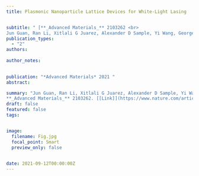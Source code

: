 ```yaml
---
title: Plasmonic Nanoparticle Lattice Devices for White‐Light Lasing


subtitle: " [**_Advanced Materials_** 2103262 <br> 
Jun Guan, Ran Li, Xitlali G Juarez, Alexander D Sample, Yi Wang, George C Schatz, Teri W Odom* ](https://onlinelibrary.wiley.com/doi/abs/10.1002/adma.202103262)"
publication_types:
  - "2"
authors: 
  
author_notes:
  

publication: "*Advanced Materials* 2021 "
abstract: 

summary: "Jun Guan, Ran Li, Xitlali G Juarez, Alexander D Sample, Yi Wang, George C Schatz, Teri W Odom*  <br>
**_Advanced Materials_** 2103262. [[Link]](https://www.nature.com/articles/s41565-023-01320-7)"
draft: false
featured: false
tags:


image:
  filename: Fig.jpg
  focal_point: Smart
  preview_only: false

 
date: 2021-09-12T00:00:00Z
---
```







